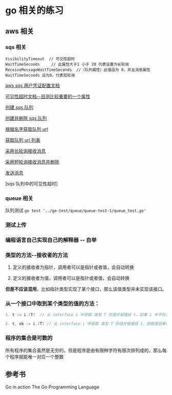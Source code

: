 
go 相关的练习
=============
## aws 相关

### sqs 相关
```
VisibilityTimeout  // 可见性超时
WaitTimeSeconds     // 此属性大于1 小于 20 代表设置为长轮询
ReceiveMessageWaitTimeSeconds  //（队列属性）此值设为 0，并且消息属性  WaitTimeSeconds 设为0，代表短轮询
```
[aws sqs 用户凭证配置文档](https://docs.aws.amazon.com/zh_cn/sdk-for-go/v1/developer-guide/configuring-sdk.html)

[可见性超时文档--目测比较重要的一个属性](https://docs.aws.amazon.com/zh_cn/AWSSimpleQueueService/latest/SQSDeveloperGuide/sqs-visibility-timeout.html)

[创建 sqs 队列](aws-demo/sqs-demo/sqs_createqueues.go)

[创建并删除 sqs 队列](aws-demo/sqs-demo/sqs-createanddeletequeue)

[根据名字获取队列 url](aws-demo/sqs-demo/sqs-getqueueurl)

[获取队列 url 列表](aws-demo/sqs-demo/sqs-listqueue)

[采用长轮询接收消息](aws-demo/sqs-demo/sqs-longpolling-receive-message)

[采用短轮询接收消息并删除](aws-demo/sqs-demo/sqs-recieveanddeletemessage)

[发送消息](aws-demo/sqs-demo/sqs-sendmessage)

[sqs 队列中的可见性超时]

### queue 相关

队列测试
`go test '../go-test/queue/queue-test-1/queue_test.go'`

### 测试上传


### 编程语言自己实现自己的解释器 -- 自举

### 类型的方法--接收者的方法

1. 定义的接收者为指针，调用者可以是指针或者值，会自动转换

2. 定义的接收者为值，调用者可以是指针或者值，会自动转换

**但是不应该混用**，比如指针类型实现了某个接口，那么该值类型并未实现该接口。

### 从一个接口中取到某个类型的值的方法：

```go
1. t := i.(T)  // 从 interface i 中获取 类型 T 的值并赋值给 t，如果 i 中不存在该值，则触发一个 panic

2. t, ok := i.(T) // 从 interface i 中获取 类型 T 的值并赋值给 t，把取值结果赋值给 ok。如果没有取到 T 的值，则 ok 值为 false，t 的值为 零值。
```

### 程序的集合是可数的

所有程序的集合虽然是无穷的。但是程序是由有限种字符有限次排列成的，那么每个程序就能唯一对应一个整数

## 参考书
Go in action
The Go Programming Language